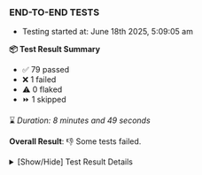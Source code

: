 ### END-TO-END TESTS

- Testing started at: June 18th 2025, 5:09:05 am

**📦 Test Result Summary**

- ✅ 79 passed
- ❌ 1 failed
- ⚠️ 0 flaked
- ⏩ 1 skipped

⌛ _Duration: 8 minutes and 49 seconds_

**Overall Result**: 👎 Some tests failed.



<details>
    <summary>[Show/Hide] Test Result Details</summary>
    <div markdown="1">

| Test | Browser | Test Case | Tags | Result |
| :---: | :---: | :--- | :---: | :---: |
| 1 | chromium-local-provider | Compare test of a performance profile with load generator &quot;fortio&quot; and service mesh &quot;None&quot; |  | ❌ |
| 2 | chromium-local-provider | Delete a performance profile with load generator &quot;fortio&quot; and service mesh &quot;None&quot; |  | ➖ |

</div>
</details>


<!-- To see the full report, please visit our CI/CD pipeline with reporter. -->